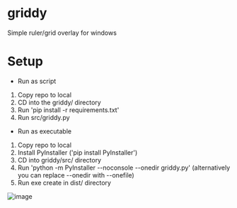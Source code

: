 # griddy
 Simple ruler/grid overlay for windows

# Setup
- Run as script
1. Copy repo to local
2. CD into the griddy/ directory
3. Run 'pip install -r requirements.txt'
4. Run src/griddy.py

- Run as executable
1. Copy repo to local
2. Install PyInstaller ('pip install PyInstaller')
3. CD into griddy/src/ directory
4. Run 'python -m PyInstaller --noconsole --onedir griddy.py' (alternatively you can replace --onedir with --onefile)
5. Run exe create in dist/ directory


![image](https://github.com/zprue743/griddy/assets/75738865/09c02eb7-560a-4110-b815-439df23374e9)

